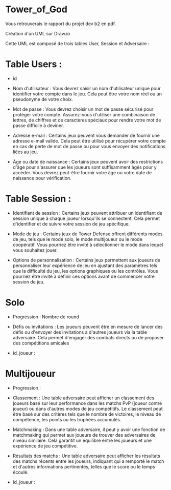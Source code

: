 # Tower_of_God

Vous retrouverais le rapport du projet dev b2 en pdf.

Création d'un UML sur Draw.io

Cette UML est composé de trois tables User, Session et Adversaire :

# Table Users :

- id 

- Nom d'utilisateur : Vous devrez saisir un nom d'utilisateur unique pour identifier votre compte dans le jeu. Cela peut être votre nom réel ou un pseudonyme de votre choix.

- Mot de passe : Vous devrez choisir un mot de passe sécurisé pour protéger votre compte. Assurez-vous d'utiliser une combinaison de lettres, de chiffres et de caractères spéciaux pour rendre votre mot de passe difficile à deviner.

- Adresse e-mail : Certains jeux peuvent vous demander de fournir une adresse e-mail valide. Cela peut être utilisé pour récupérer votre compte en cas de perte de mot de passe ou pour vous envoyer des notifications liées au jeu.

- Âge ou date de naissance : Certains jeux peuvent avoir des restrictions d'âge pour s'assurer que les joueurs sont suffisamment âgés pour y accéder. Vous devrez peut-être fournir votre âge ou votre date de naissance pour vérification.

# Table Session :

- Identifiant de session : Certains jeux peuvent attribuer un identifiant de session unique à chaque joueur lorsqu'ils se connectent. Cela permet d'identifier et de suivre votre session de jeu spécifique.

- Mode de jeu : Certains jeux de Tower Defense offrent différents modes de jeu, tels que le mode solo, le mode multijoueur ou le mode coopératif. Vous pourriez être invité à sélectionner le mode dans lequel vous souhaitez jouer.

- Options de personnalisation : Certains jeux permettent aux joueurs de personnaliser leur expérience de jeu en ajustant des paramètres tels que la difficulté du jeu, les options graphiques ou les contrôles. Vous pourriez être invité à définir ces options avant de commencer votre session de jeu.

# Solo

- Progression : Nombre de round

- Défis ou invitations : Les joueurs peuvent être en mesure de lancer des défis ou d'envoyer des invitations à d'autres joueurs via la table adversaire. Cela permet d'engager des combats directs ou de proposer des compétitions amicales

- id_joueur :

# Multijoueur

- Progression : 

- Classement : Une table adversaire peut afficher un classement des joueurs basé sur leur performance dans les matchs PvP (joueur contre joueur) ou dans d'autres modes de jeu compétitifs. Le classement peut être basé sur des critères tels que le nombre de victoires, le niveau de compétence, les points ou les trophées accumulés.

- Matchmaking : Dans une table adversaire, il peut y avoir une fonction de matchmaking qui permet aux joueurs de trouver des adversaires de niveau similaire. Cela garantit un équilibre entre les joueurs et une expérience de jeu compétitive.

- Résultats des matchs : Une table adversaire peut afficher les résultats des matchs récents entre les joueurs, indiquant qui a remporté le match et d'autres informations pertinentes, telles que le score ou le temps écoulé.

- id_joueur : 

